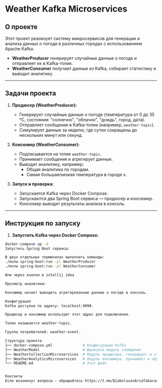 # Weather Kafka Microservices

## О проекте

Этот проект реализует систему микросервисов для генерации и анализа данных о погоде в различных городах с использованием Apache Kafka.

- **WeatherProducer** генерирует случайные данные о погоде  и отправляет их в Kafka-топик.
- **WeatherConsumer** получает данные из Kafka, собирает статистику и выводит аналитику.

---

## Задачи проекта

1. **Продюсер (WeatherProducer):**
   - Генерирует случайные данные о погоде (температура от 0 до 35 °C, состояния: "солнечно", "облачно", "дождь", город, дата).
   - Отправляет сообщения в Kafka-топик (например, `weather-topic`).
   - Симулирует данные за неделю, где сутки сокращены до нескольких минут или секунд.

2. **Консюмер (WeatherConsumer):**
   - Подписывается на топик `weather-topic`.
   - Принимает сообщения и агрегирует данные.
   - Выводит аналитику, например:
     - Общая аналитика по городам.
     - Самая большая/низкая температура в городе x.

3. **Запуск и проверка:**
   - Запускается Kafka через Docker Compose.
   - Запускаются два Spring Boot сервиса — продюсер и консюмер.
   - Консюмер выводит результаты анализа в консоль.

---


## Инструкция по запуску

1. **Запустить Kafka через Docker Compose:**

```bash
docker-compose up -d
Запустить Spring Boot сервисы:

В двух отдельных терминалах выполнить команды:
./mvnw spring-boot:run -pl WeatherProducer
./mvnw spring-boot:run -pl WeatherConsumer

Или через кнопки в intellij idea

Просмотр аналитики:

Консюмер начнет выводить агрегированные данные о погоде в консоль.

Конфигурация
Kafka доступна по адресу: localhost:9090.

Продюсер и консюмер используют этот адрес для подключения.

Топик называется weather-topic.

Группа потребителей: weather-event.

Структура проекта
├── docker-compose.yml              # Конфигурация Kafka
├── WeatherModel                    # Вынесена модель сообщения
├── WeatherCollectionMicroservices  # Модуль продюсера, генерирует и отправляет данные
├── WeatherAnalyticsMicroservices   # Модуль консюмера, принимает и обрабатывает данные
└── README.md                       # Этот файл


Контакты
Если возникнут вопросы — обращайтесь https://t.me/DiabolusexArcaTabacaria.

